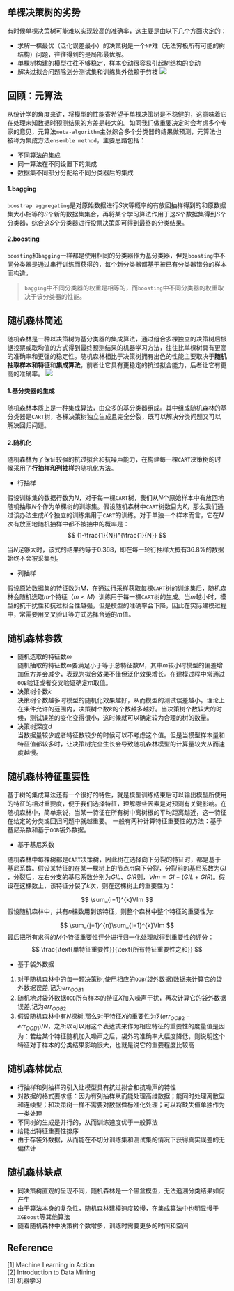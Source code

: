 ## 单棵决策树的劣势
有时候单棵决策树可能难以实现较高的准确率，这主要是由以下几个方面决定的：

* 求解一棵最优（泛化误差最小）的决策树是一个`NP`难（无法穷极所有可能的树结构）问题，往往得到的是局部最优解。
* 单棵树构建的模型往往不够稳定，样本变动很容易引起树结构的变动
* 解决过拟合问题除划分测试集和训练集外依赖于剪枝
![](https://pic2.superbed.cn/item/5df7aa1776085c32890826b5.jpg)

## 回顾：元算法
从统计学的角度来讲，将模型的性能寄希望于单棵决策树是不稳健的，这意味着它在处理未知数据时预测结果的方差是较大的。如同我们做重要决定时会考虑多个专家的意见，元算法`meta-algorithm`主张综合多个分类器的结果做预测，元算法也被称为集成方法`ensemble method`，主要思路包括：
* 不同算法的集成
* 同一算法在不同设置下的集成
* 数据集不同部分分配给不同分类器后的集成

#### 1.bagging
`boostrap aggregating`是对原始数据进行$S$次等概率的有放回抽样得到的和原数据集大小相等的$S$个新的数据集集合，再将某个学习算法作用于这$S$个数据集得到$S$个分类器，综合这$S$个分类器进行投票决策即可得到最终的分类结果。

#### 2.boosting
`boosting`和`bagging`一样都是使用相同的分类器作为基分类器，但是`boosting`中不同分类器是通过串行训练而获得的，每个新分类器都基于被已有分类器错分的样本而构造。
> `bagging`中不同分类器的权重是相等的，而`boosting`中不同分类器的权重取决于该分类器的性能。


## 随机森林简述
随机森林是一种以决策树为基分类器的集成算法，通过组合多棵独立的决策树后根据投票或取均值的方式得到最终预测结果的机器学习方法，往往比单棵树具有更高的准确率和更强的稳定性。随机森林相比于决策树拥有出色的性能主要取决于**随机抽取样本和特征**和**集成算法**，前者让它具有更稳定的抗过拟合能力，后者让它有更高的准确率。
![](https://pic1.superbed.cn/item/5df7a41c76085c328905f49d.jpg)
#### 1.基分类器的生成
随机森林本质上是一种集成算法，由众多的基分类器组成。其中组成随机森林的基分类器是`CART`树，各棵决策树独立生成且完全分裂，既可以解决分类问题又可以解决回归问题。
#### 2.随机化
随机森林为了保证较强的抗过拟合和抗噪声能力，在构建每一棵`CART`决策树的时候采用了**行抽样和列抽样**的随机化方法。

* 行抽样

假设训练集的数据行数为$N$，对于每一棵`CART`树，我们从$N$个原始样本中有放回地随机抽取$N$个作为单棵树的训练集。假设随机森林中`CART`树数目为$K$，那么我们通过该办法生成$K$个独立的训练集用于`CART`的训练。对于单独一个样本而言，它在$N$次有放回地随机抽样中都不被抽中的概率是：
$$
(1-\frac{1}{N})^{\frac{1}{N}}
$$

当$N$足够大时，该式的结果约等于$0.368$，即在每一轮行抽样大概有$36.8\%$的数据始终不会被采集到。

* 列抽样

假设原始数据集的特征数为$M$，在通过行采样获取每棵`CART`树的训练集后，随机森林会随机选取$m$个特征（$m < M$）训练用于每一棵`CART`树的生成。当$m$越小时，模型的抗干扰性和抗过拟合性越强，但是模型的准确率会下降，因此在实际建模过程中，常需要用交叉验证等方式选择合适的$m$值。

## 随机森林参数
*  随机选取的特征数$m$  
随机抽取的特征数$m$要满足小于等于总特征数$M$，其中$m$较小时模型的偏差增加但方差会减少，表现为拟合效果不佳但泛化效果增长。在建模过程中常通过`OOB`验证或者交叉验证确定$m$取值。
* 决策树个数$k$  
决策树个数越多时模型的随机化效果越好，从而模型的测试误差越小。理论上在条件允许的范围内，决策树个数$k$的个数越多越好。当决策树个数较大的时候，测试误差的变化变得很小，这时候就可以确定较为合理的树的数量。
* 决策树深度$d$  
当数据量较少或者特征数较少的时候可以不考虑这个值。但是当模型样本量和特征值都较多时，让决策树完全生长会导致随机森林模型的计算量较大从而速度越慢。

## 随机森林特征重要性
基于树的集成算法还有一个很好的特性，就是模型训练结束后可以输出模型所使用的特征的相对重要度，便于我们选择特征，理解哪些因素是对预测有关键影响。在随机森林中，简单来说，当某一特征在所有树中离树根的平均距离越近，这一特征在给定的分类或回归问题中就越重要。
一般有两种计算特征重要性的方法：基于基尼系数和基于`OOB`袋外数据。

* 基于基尼系数  

随机森林中每棵树都是`CART`决策树，因此树在选择向下分裂的特征时，都是基于基尼系数。假设某特征的在某一棵树上的节点$m$向下分裂，分裂前的基尼系数为$GI$ ，分裂后，左右分支的基尼系数分别为$GIL$、$GIR$则，$VIm = GI - (GIL+GIR)$。假设在这棵数上，该特征分裂了$k$次，则在这棵树上的重要性为：

$$
\sum_{i=1}^{k}VIm
$$
假设随机森林中，共有$n$棵数用到该特征，则整个森林中整个特征的重要性为:

$$
\sum_{j=1}^{n}\sum_{i=1}^{k}VIm
$$
最后把所有求得的$M$个特征重要性评分进行归一化处理就得到重要性的评分：
$$
\frac{\text{单特征重要性}}{\text{所有特征重要性之和}}
$$

* 基于袋外数据

1. 对于随机森林中的每一颗决策树,使用相应的`OOB`(袋外数据)数据来计算它的袋外数据误差,记为$err_{OOB1}$
2. 随机地对袋外数据`OOB`所有样本的特征$X$加入噪声干扰，再次计算它的袋外数据误差,记为$err_{OOB2}$
3. 假设随机森林中有$N$棵树,那么对于特征$X$的重要性为$\sum(err_{OOB2}-err_{OOB1})/N$，之所以可以用这个表达式来作为相应特征的重要性的度量值是因为：若给某个特征随机加入噪声之后，袋外的准确率大幅度降低，则说明这个特征对于样本的分类结果影响很大，也就是说它的重要程度比较高
## 随机森林优点

* 行抽样和列抽样的引入让模型具有抗过拟合和抗噪声的特性
* 对数据的格式要求低：因为有列抽样从而能处理高维数据；能同时处理离散型和连续型；和决策树一样不需要对数据做标准化处理；可以将缺失值单独作为一类处理
* 不同树的生成是并行的，从而训练速度优于一般算法
* 给能出特征重要性排序
* 由于存袋外数据，从而能在不切分训练集和测试集的情况下获得真实误差的无偏估计

## 随机森林缺点
* 同决策树直观的呈现不同，随机森林是一个黑盒模型，无法追溯分类结果如何产生
* 由于算法本身的复杂性，随机森林建模速度较慢，在集成算法中也明显慢于`XGBoost`等其他算法
* 随着随机森林中决策树个数增多，训练时需要更多的时间和空间

## Reference
[1] Machine Learning in Action  
[2] Introduction to Data Mining  
[3] 机器学习